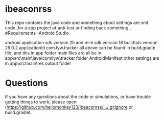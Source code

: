 # ibeaconrss
This repo contains the java code and something about settings are xml code ,for a app project of anti-lost or finding back something ,
#Requirements
-Android Studio

android application
sdk version 25
and mini sdk version 18
buildtols version 25.0.2
applicationId com.lyw.tracker
all above can be found in build.gradle file, and this in app folder
main files are all be in app\src\main\java\com\lyw\tracker folder
AndroidManifest 
other settings are in app\src\main\res
output folder

# Questions

If you have any questions about the code or simulations, or have trouble getting things to work,
please open (https://github.com/hellomonkey123/ibeaconrss/.../.gitignore or build.gradle).
